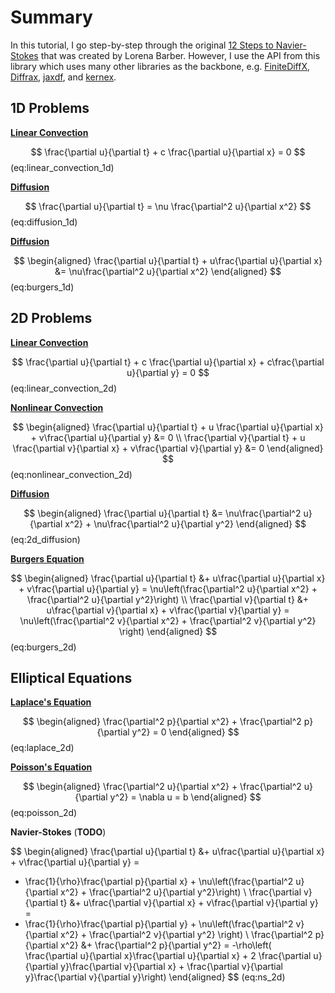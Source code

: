 # Summary


In this tutorial, I go step-by-step through the original [12 Steps to Navier-Stokes]() that was created by Lorena Barber.
However, I use the API from this library which uses many other libraries as the backbone, e.g. [FiniteDiffX](), [Diffrax](), [jaxdf](), and [kernex]().


## 1D Problems



[**Linear Convection**](1.1_linear_convection.ipynb)

$$
\frac{\partial u}{\partial t} + c \frac{\partial u}{\partial x} = 0
$$ (eq:linear_convection_1d)


[**Diffusion**](1.2_diffusion_1d.ipynb)

$$
\frac{\partial u}{\partial t} = \nu \frac{\partial^2 u}{\partial x^2}
$$  (eq:diffusion_1d)


[**Diffusion**](1.3_burgers_1d.ipynb)

$$
\begin{aligned}
\frac{\partial u}{\partial t} + u\frac{\partial u}{\partial x} &= \nu\frac{\partial^2 u}{\partial x^2}
\end{aligned}
$$ (eq:burgers_1d)




## 2D Problems


[**Linear Convection**](2.1_linear_convection_2d.ipynb)

$$
\frac{\partial u}{\partial t} + c \frac{\partial u}{\partial x} + c\frac{\partial u}{\partial y} = 0
$$ (eq:linear_convection_2d)


[**Nonlinear Convection**](2.2_nonlinear_convection_2d.ipynb)

$$
\begin{aligned}
\frac{\partial u}{\partial t} + u \frac{\partial u}{\partial x} + v\frac{\partial u}{\partial y} &= 0 \\
\frac{\partial v}{\partial t} + u \frac{\partial v}{\partial x} + v\frac{\partial v}{\partial y} &= 0 
\end{aligned}
$$ (eq:nonlinear_convection_2d)


[**Diffusion**](2.3_diffusion_2d.ipynb)

$$
\begin{aligned}
\frac{\partial u}{\partial t} &= \nu\frac{\partial^2 u}{\partial x^2} + \nu\frac{\partial^2 u}{\partial y^2}
\end{aligned}
$$ (eq:2d_diffusion)


[**Burgers Equation**](2.4_burgers_2d.ipynb)


$$
\begin{aligned}
\frac{\partial u}{\partial t} &+ 
u\frac{\partial u}{\partial x} + v\frac{\partial u}{\partial y} = 
\nu\left(\frac{\partial^2 u}{\partial x^2} + \frac{\partial^2 u}{\partial y^2}\right) \\
\frac{\partial v}{\partial t} &+ 
u\frac{\partial v}{\partial x} + v\frac{\partial v}{\partial y} = 
\nu\left(\frac{\partial^2 v}{\partial x^2} + \frac{\partial^2 v}{\partial y^2} \right)
\end{aligned}
$$ (eq:burgers_2d)


## Elliptical Equations


[**Laplace's Equation**](3.1_laplace.ipynb)

$$
\begin{aligned}
\frac{\partial^2 p}{\partial x^2} + \frac{\partial^2 p}{\partial y^2} = 0
\end{aligned}
$$ (eq:laplace_2d)


[**Poisson's Equation**](3.2_poisson.ipynb)

$$
\begin{aligned}
\frac{\partial^2 u}{\partial x^2} + \frac{\partial^2 u}{\partial y^2} = \nabla u = b
\end{aligned}
$$ (eq:poisson_2d)


**Navier-Stokes** (**TODO**)

$$
\begin{aligned}
\frac{\partial u}{\partial t} &+ 
u\frac{\partial u}{\partial x} + v\frac{\partial u}{\partial y} = 
- \frac{1}{\rho}\frac{\partial p}{\partial x} +
\nu\left(\frac{\partial^2 u}{\partial x^2} + \frac{\partial^2 u}{\partial y^2}\right) \\
\frac{\partial v}{\partial t} &+ 
u\frac{\partial v}{\partial x} + v\frac{\partial v}{\partial y} = 
- \frac{1}{\rho}\frac{\partial p}{\partial y} +
\nu\left(\frac{\partial^2 v}{\partial x^2} + \frac{\partial^2 v}{\partial y^2} \right) \\
\frac{\partial^2 p}{\partial x^2} &+ \frac{\partial^2 p}{\partial y^2}  =
-\rho\left( \frac{\partial u}{\partial x}\frac{\partial u}{\partial x} +
2 \frac{\partial u}{\partial y}\frac{\partial v}{\partial x} +
\frac{\partial v}{\partial y}\frac{\partial v}{\partial y}\right)
\end{aligned}
$$ (eq:ns_2d)